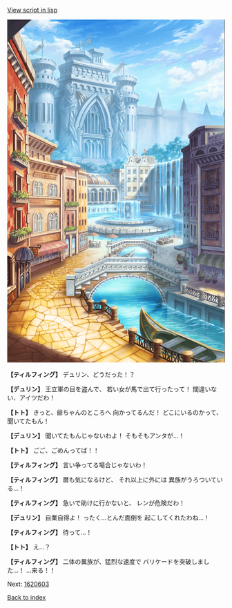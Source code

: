 [View script in lisp](../scripts/1620602.txt)

![006_town.png](../images/backgrounds/006_town.png)

**【ティルフィング】**
デュリン、どうだった！？

**【デュリン】**
王立軍の目を盗んで、
若い女が馬で出て行ったって！
間違いない、アイツだわ！

**【トト】**
きっと、爺ちゃんのところへ
向かってるんだ！
どこにいるのかって、聞いてたもん！

**【デュリン】**
聞いてたもんじゃないわよ！
そもそもアンタが…！

**【トト】**
ごご、ごめんってば！！

**【ティルフィング】**
言い争ってる場合じゃないわ！

**【ティルフィング】**
暦も気になるけど、
それ以上に外には
異族がうろついている…！

**【ティルフィング】**
急いで助けに行かないと、
レンが危険だわ！

**【デュリン】**
自業自得よ！
ったく…とんだ面倒を
起こしてくれたわね…！

**【ティルフィング】**
待って…！

**【トト】**
え…？

**【ティルフィング】**
二体の異族が、猛烈な速度で
バリケードを突破しました…！
…来る！！

Next: [1620603](1620603.md)

[Back to index](index.md)
